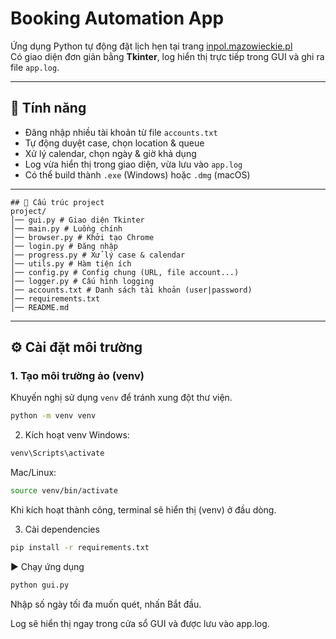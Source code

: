 # Booking Automation App

Ứng dụng Python tự động đặt lịch hẹn tại trang [inpol.mazowieckie.pl](https://inpol.mazowieckie.pl)  
Có giao diện đơn giản bằng **Tkinter**, log hiển thị trực tiếp trong GUI và ghi ra file `app.log`.

---

## 🚀 Tính năng
- Đăng nhập nhiều tài khoản từ file `accounts.txt`
- Tự động duyệt case, chọn location & queue
- Xử lý calendar, chọn ngày & giờ khả dụng
- Log vừa hiển thị trong giao diện, vừa lưu vào `app.log`
- Có thể build thành `.exe` (Windows) hoặc `.dmg` (macOS)

---
```text
## 📂 Cấu trúc project
project/
│── gui.py # Giao diện Tkinter
│── main.py # Luồng chính
│── browser.py # Khởi tạo Chrome
│── login.py # Đăng nhập
│── progress.py # Xử lý case & calendar
│── utils.py # Hàm tiện ích
│── config.py # Config chung (URL, file account...)
│── logger.py # Cấu hình logging
│── accounts.txt # Danh sách tài khoản (user|password)
│── requirements.txt
│── README.md
```

---

## ⚙️ Cài đặt môi trường

### 1. Tạo môi trường ảo (venv)
Khuyến nghị sử dụng `venv` để tránh xung đột thư viện.

```bash
python -m venv venv
```
2. Kích hoạt venv
Windows:

```bash
venv\Scripts\activate
```
Mac/Linux:
```bash
source venv/bin/activate
```
Khi kích hoạt thành công, terminal sẽ hiển thị (venv) ở đầu dòng.

3. Cài dependencies
```bash
pip install -r requirements.txt
```
▶️ Chạy ứng dụng
```bash
python gui.py
```
Nhập số ngày tối đa muốn quét, nhấn Bắt đầu.

Log sẽ hiển thị ngay trong cửa sổ GUI và được lưu vào app.log.

